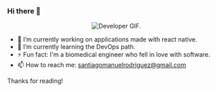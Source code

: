 ### Hi there 👋

<div align="center">
	<img src="https://github.com/santiagorodriguez24/santiagorodriguez24/images/developer.gif" alt="Developer GIF.">
</div>

- 🔭 I’m currently working on applications made with react native.
- 🌱 I’m currently learning the DevOps path.
- ⚡ Fun fact: I'm a biomedical engineer who fell in love with software.
- 📫 How to reach me: santiagomanuelrodriguez@gmail.com

Thanks for reading!
